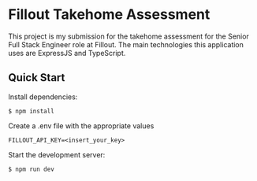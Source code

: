 # Fillout Takehome Assessment

This project is my submission for the takehome assessment for the Senior Full Stack Engineer role at Fillout. The main technologies this application uses are ExpressJS and TypeScript.

## Quick Start

Install dependencies:

```console
$ npm install
```

Create a .env file with the appropriate values

```console
FILLOUT_API_KEY=<insert_your_key>
```

Start the development server:

```console
$ npm run dev
```
